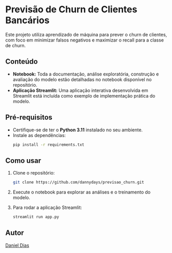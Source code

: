 # Previsão de Churn de Clientes Bancários

Este projeto utiliza aprendizado de máquina para prever o churn de clientes, com foco em minimizar falsos negativos e maximizar o recall para a classe de churn.

## Conteúdo

- **Notebook:** Toda a documentação, análise exploratória, construção e avaliação do modelo estão detalhadas no notebook disponível no repositório.
- **Aplicação Streamlit:** Uma aplicação interativa desenvolvida em Streamlit está incluída como exemplo de implementação prática do modelo.

## Pré-requisitos

- Certifique-se de ter o **Python 3.11** instalado no seu ambiente.
- Instale as dependências:
   ```bash
   pip install -r requirements.txt
   ```

## Como usar

1. Clone o repositório:
   ```bash
   git clone https://github.com/dannydays/previsao_churn.git
   ```

2. Execute o notebook para explorar as análises e o treinamento do modelo.

3. Para rodar a aplicação Streamlit:
   ```bash
   streamlit run app.py
   ```

## Autor

[Daniel Dias](https://github.com/dannydays)

